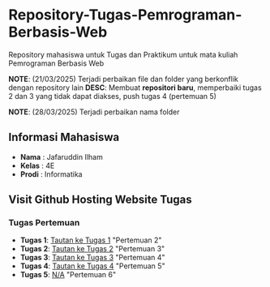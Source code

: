 # Repository-Tugas-Pemrograman-Berbasis-Web
Repository mahasiswa untuk Tugas dan Praktikum untuk mata kuliah Pemrograman Berbasis Web

**NOTE**: (21/03/2025) Terjadi perbaikan file dan folder yang berkonflik dengan repository lain 
    **DESC**: Membuat **repositori baru**, memperbaiki tugas 2 dan 3 yang tidak dapat diakses, push tugas 4 (pertemuan 5)

**NOTE**: (28/03/2025) Terjadi perbaikan nama folder

## Informasi Mahasiswa
- **Nama**   :  Jafaruddin Ilham
- **Kelas**  :  4E
- **Prodi**  :  Informatika

## Visit Github Hosting Website Tugas

### Tugas Pertemuan
- **Tugas 1**: [Tautan ke Tugas 1](https://hostingwebjafarilhm.github.io/PBW-Praktikum-1-WebHost/) "Pertemuan 2"
- **Tugas 2**: [Tautan ke Tugas 2]( https://hostingwebjafarilhm.github.io/PBW-Praktikum-2-WebHost/) "Pertemuan 3"
- **Tugas 3**: [Tautan ke Tugas 3](https://hostingwebjafarilhm.github.io/PBW-Praktikum-3-WebHost/) "Pertemuan 4"
- **Tugas 4**: [Tautan ke Tugas 4](https://hostingwebjafarilhm.github.io/PBW-Praktikum-4-WebHost/) "Pertemuan 5"
- **Tugas 5**: [N/A](#) "Pertemuan 6"
